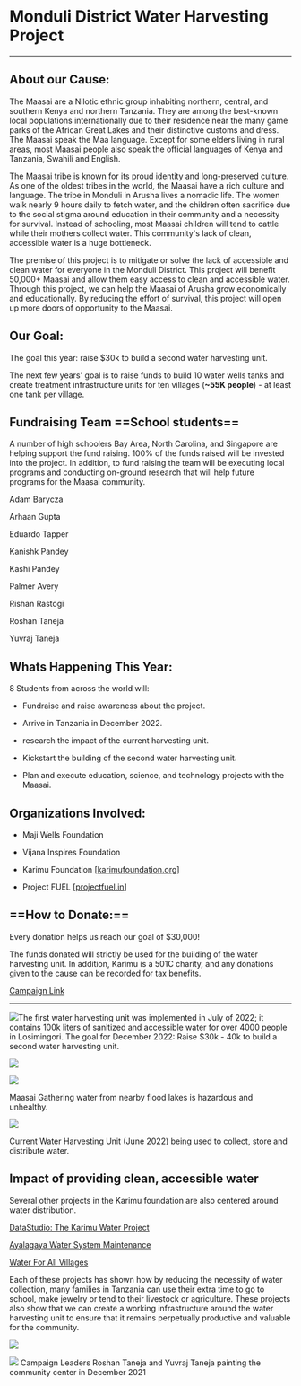 # Monduli District Water Harvesting Project

---

## About our Cause:

The Maasai are a Nilotic ethnic group inhabiting northern, central, and southern Kenya and northern Tanzania. They are among the best-known local populations internationally due to their residence near the many game parks of the African Great Lakes and their distinctive customs and dress. The Maasai speak the Maa language. Except for some elders living in rural areas, most Maasai people also speak the official languages of Kenya and Tanzania, Swahili and English.

The Maasai tribe is known for its proud identity and long-preserved culture. As one of the oldest tribes in the world, the Maasai have a rich culture and language. The tribe in Monduli in Arusha lives a nomadic life. The women walk nearly 9 hours daily to fetch water, and the children often sacrifice due to the social stigma around education in their community and a necessity for survival. Instead of schooling, most Maasai children will tend to cattle while their mothers collect water. This community's lack of clean, accessible water is a huge bottleneck.

The premise of this project is to mitigate or solve the lack of accessible and clean water for everyone in the Monduli District. This project will benefit 50,000+ Maasai and allow them easy access to clean and accessible water. Through this project, we can help the Maasai of Arusha grow economically and educationally. By reducing the effort of survival, this project will open up more doors of opportunity to the Maasai.

## Our Goal:

The goal this year: raise $30k to build a second water harvesting unit.

  

The next few years' goal is to raise funds to build 10 water wells tanks and create treatment infrastructure units for ten villages (__~55K people__) - at least one tank per village.

  

## Fundraising Team ==School students==

A number of high schoolers Bay Area, North Carolina, and Singapore are helping support the fund raising. 100% of the funds raised will be invested into the project. In addition, to fund raising the team will be executing local programs and conducting on-ground research that will help future programs for the Maasai community. 

Adam Barycza

Arhaan Gupta

Eduardo Tapper

Kanishk Pandey

Kashi Pandey

Palmer Avery

Rishan Rastogi

Roshan Taneja

Yuvraj Taneja


## Whats Happening This Year:

8 Students from across the world will:

-   Fundraise and raise awareness about the project.
    
-   Arrive in Tanzania in December 2022.
    
-   research the impact of the current harvesting unit.
    
-   Kickstart the building of the second water harvesting unit.
    
-   Plan and execute education, science, and technology projects with the Maasai.
    

## Organizations Involved:

-   Maji Wells Foundation
    
-   Vijana Inspires Foundation
    
-   Karimu Foundation [[karimufoundation.org](https://www.karimufoundation.org/)]
    
-   Project FUEL [[projectfuel.in](http://projectfuel.in)]
    

## ==How to Donate:==
Every donation helps us reach our goal of $30,000!

The funds donated will strictly be used for the building of the water harvesting unit. In addition, Karimu is a 501C charity, and any donations given to the cause can be recorded for tax benefits.

[Campaign Link](https://campaigns.karimufoundation.org/campaign/maasai-water-harvesting-project/c446640)

---
![](https://lh6.googleusercontent.com/hWkd44ojUDFFDv9i0rxdAXQRyRRojkfLkmzsuYvQO01V6ku6GAx4Eqh9vfxmK6458aC6KngaLQZUMkgO8nfmBrKPhvkAXBdudKdtk7l3grrgfWBuoBcH6gNcvPA18Z0EuntbvCfVMkQmFt-yxmVtIL3KZOczK16_xcVfXMsy41RXAuaQd7uAp-eAGPEq_A)The first water harvesting unit was implemented in July of 2022; it contains 100k liters of sanitized and accessible water for over 4000 people in Losimingori. The goal for December 2022: Raise $30k - 40k to build a second water harvesting unit.

![](https://lh3.googleusercontent.com/Q6QL58B-Hc8gqf5udQJ4nHqK0mKU77Kbkk3YavnKBfw1Co7U1oRMM0K-Ac2OcQ4PrHcZ5xgMilYGa53YfJDX6V2T6C0kBRqzybppK4fikCG5TE9C5EClOMBTYIxm_7Z3pAGMlOG4BT3rfQ58Nl7YXmA8bWrhSHQ-u4P-0BcK4piw9EQNAPQHBJZ4Cd1j_g)

![](https://lh5.googleusercontent.com/uhxeLaGbjyyk418OZjg_hMz47JfZ-_Q3TDvmXcduzFSyiCbKOe3qn4-BAx44uXOfSHxXNBCkV-88r_In1ps8_men7ebIX-BysC_ZZh1A_uyZr_p6cvu31XJmWWuIXPKHV2xb5jprRlBjb6a0FRVLLWG5rfJehzj-WMfED0QY6klk2Z3L7V8H_k0OFLNWig)

Maasai Gathering water from nearby flood lakes is hazardous and unhealthy.

![](https://lh6.googleusercontent.com/c25w4Xn14wir-g8VQTWAnrUp_EQbmc2XZDGqgf-So-SZ1Cdlv1ZGX2h_NUXdaUfxBsRVwkDgVpdrEBb0nwRhJ9gS_sOL8R9DOsHkk7AXdYjJ_j8c-scLnUk4ATrtPU-mFiksq5dZOUpvlLkg26XGQhUmqUYSoPxtPRdpwIvnZZNiHr8-zEYe-09iou264g)

Current Water Harvesting Unit (June 2022) being used to collect, store and distribute water.

  

## Impact of providing clean, accessible water

Several other projects in the Karimu foundation are also centered around water distribution.

  

[DataStudio: The Karimu Water Project](https://datastudio.google.com/u/0/reporting/419e7887-521f-4dae-b782-3dda936b0b9d/page/FDqSC)

[Ayalagaya Water System Maintenance](https://karimufoundation.org/our-projects/Ayalagaya-Water-System-Maintenance)

[Water For All Villages](https://karimufoundation.org/our-projects/2018-water-for-all-villages)

  

Each of these projects has shown how by reducing the necessity of water collection, many families in Tanzania can use their extra time to go to school, make jewelry or tend to their livestock or agriculture. These projects also show that we can create a working infrastructure around the water harvesting unit to ensure that it remains perpetually productive and valuable for the community.

![](https://lh6.googleusercontent.com/j3phWkRnU3FgqcjQXXDyWVK8urSp0ZgoseOTlqk6TGvPQR_afDWC4sYc-wY_LtgDDPRhcUS-BXSgoyFE0OgMwKlNI-5MLwgKBsj92H3SUkLrRe5FPFdS3upfq2Sca0UE8Hbhl1_2RC2g097wy6BZq8i5mz3JGG22DmpG-l9EhMCbwRDFNabA7vE1NiWF)

  

![](https://lh4.googleusercontent.com/PkpciopX1ca3NSRm-gaMyNwK2KLF8LmoZlroaabE-NJH7_G1jm80JYWEbHsK26MJo3KqVXvciraFdraRwsmUsGCSMPXZgrHxF96vfHcKducAzcG5l5UCuDTIY2Y-HRPbdxfX1rx33VmVzS8Zp4q5YC_AatRbXxAiuOACEmN3RwS2ZYs6lnVdraN_LGbW2Q)
Campaign Leaders Roshan Taneja and Yuvraj Taneja painting the community center in December 2021